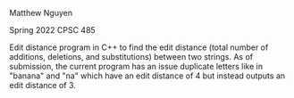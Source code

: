 Matthew Nguyen

Spring 2022 CPSC 485

Edit distance program in C++ to find the edit distance (total number of additions, deletions, and substitutions) between two strings.
As of submission, the current program has an issue duplicate letters like in "banana" and "na" which have an edit distance of 4 but instead outputs an edit distance of 3.
